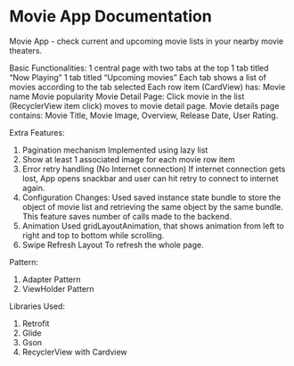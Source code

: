 # Movie App Documentation
Movie App - check current and upcoming movie lists in your nearby movie theaters.

Basic Functionalities:
1 central page with two tabs at the top
1 tab titled “Now Playing”
1 tab titled “Upcoming movies”
Each tab shows a list of movies according to the tab selected
Each row item (CardView) has:
Movie name
Movie popularity
Movie Detail Page:
Click movie in the list (RecyclerView item click) moves to movie detail page.
Movie details page contains: Movie Title, Movie Image, Overview, Release Date, User Rating.
 
Extra Features:
1) Pagination mechanism
	Implemented using lazy list
2) Show at least 1 associated image for each movie row item
3) Error retry handling (No Internet connection)
	If  internet connection gets lost, App opens snackbar and user can hit retry to connect to internet again.
4) Configuration Changes:
	Used saved instance state bundle to store the object of movie list and retrieving the same object by the same bundle. This feature saves number of calls made to the backend.
5) Animation
	Used gridLayoutAnimation,  that shows animation from left to right and top to bottom while scrolling.
6) Swipe Refresh Layout
	To refresh the whole page.
 
Pattern:
1) Adapter Pattern
2) ViewHolder Pattern
 
 Libraries Used:
1) Retrofit
2) Glide
3) Gson
4) RecyclerView with Cardview
